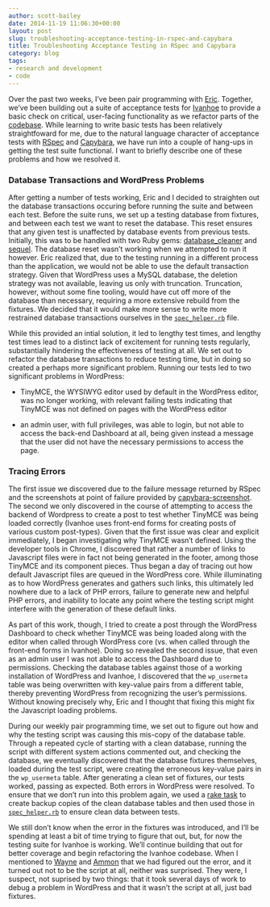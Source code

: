 ```yaml
---
author: scott-bailey
date: 2014-11-19 11:06:30+00:00
layout: post
slug: troubleshooting-acceptance-testing-in-rspec-and-capybara
title: Troubleshooting Acceptance Testing in RSpec and Capybara
category: blog
tags:
- research and development
- code
---
```


Over the past two weeks, I’ve been pair programming with [Eric](http://scholarslab.org/people/eric-rochester/). Together, we’ve been building out a suite of acceptance tests for [Ivanhoe](http://ivanhoe.scholarslab.org) to provide a basic check on critical, user-facing functionality as we refactor parts of the [codebase](http://github.com/scholarslab/ivanhoe). While learning to write basic tests has been relatively straightfoward for me, due to the natural language character of acceptance tests with [RSpec](https://relishapp.com/rspec) and [Capybara](http://jnicklas.github.io/capybara/), we have run into a couple of hang-ups in getting the test suite functional. I want to briefly describe one of these problems and how we resolved it.





### Database Transactions and WordPress Problems





After getting a number of tests working, Eric and I decided to straighten out the database transactions occuring before running the suite and between each test. Before the suite runs, we set up a testing database from fixtures, and between each test we want to reset the database. This reset ensures that any given test is unaffected by database events from previous tests. Initially, this was to be handled with two Ruby gems: [database_cleaner](https://github.com/DatabaseCleaner/database_cleaner) and [sequel](https://github.com/jeremyevans/sequel). The database reset wasn’t working when we attempted to run it however. Eric realized that, due to the testing running in a different process than the application, we would not be able to use the default transaction strategy. Given that WordPress uses a MySQL database, the deletion strategy was not available, leaving us only with truncation. Truncation, however, without some fine tooling, would have cut off more of the database than necessary, requiring a more extensive rebuild from the fixtures. We decided that it would make more sense to write more restrained database transactions ourselves in the [`spec_helper.rb`](https://github.com/scholarslab/ivanhoe/blob/feature/rspec_scott/spec/spec_helper.rb) file. 





While this provided an intial solution, it led to lengthy test times, and lengthy test times lead to a distinct lack of excitement for running tests regularly, substantially hindering the effectiveness of testing at all. We set out to refactor the database transactions to reduce testing time, but in doing so created a perhaps more significant problem. Running our tests led to two significant problems in WordPress:






	
  * TinyMCE, the WYSIWYG editor used by default in the WordPress editor, was no longer working, with relevant failing tests indicating that TinyMCE was not defined on pages with the WordPress editor

	
  * an admin user, with full privileges, was able to login, but not able to access the back-end Dashboard at all, being given instead a message that the user did not have the necessary permissions to access the page. 





### Tracing Errors





The first issue we discovered due to the failure message returned by RSpec and the screenshots at point of failure provided by [capybara-screenshot](https://github.com/mattheworiordan/capybara-screenshot). The second we only discovered in the course of attempting to access the backend of Wordpress to create a post to test whether TinyMCE was being loaded correctly (Ivanhoe uses front-end forms for creating posts of various custom post-types). Given that the first issue was clear and explicit immediately, I began investigating why TinyMCE wasn’t defined. Using the developer tools in Chrome, I discovered that rather a number of links to Javascript files were in fact not being generated in the footer, among those TinyMCE and its component pieces. Thus began a day of tracing out how default Javascript files are queued in the WordPress core. While illuminating as to how WordPress generates and gathers such links, this ultimately led nowhere due to a lack of PHP errors, failure to generate new and helpful PHP errors, and inability to locate any point where the testing script might interfere with the generation of these default links. 





As part of this work, though, I tried to create a post through the WordPress Dashboard to check whether TinyMCE was being loaded along with the editor when called through WordPress core (vs. when called through the front-end forms in Ivanhoe). Doing so revealed the second issue, that even as an admin user I was not able to access the Dashboard due to permissions. Checking the database tables against those of a working installation of WordPress and Ivanhoe, I discovered that the `wp_usermeta` table was being overwritten with key-value pairs from a different table, thereby preventing WordPress from recognizing the user’s permissions. Without knowing precisely why, Eric and I thought that fixing this might fix the Javascript loading problems. 





During our weekly pair programming time, we set out to figure out how and why the testing script was causing this mis-copy of the database table. Through a repeated cycle of starting with a clean database, running the script with different system actions commented out, and checking the database, we eventually discovered that the database fixtures themselves, loaded during the test script, were creating the erroneous key-value pairs in the `wp_usermeta` table. After generating a clean set of fixtures, our tests worked, passing as expected. Both errors in WordPress were resolved. To ensure that we don’t run into this problem again, we used a [rake task](https://github.com/scholarslab/ivanhoe/blob/feature/rspec_scott/Rakefile#L17) to create backup copies of the clean database tables and then used those in [`spec_helper.rb`](https://github.com/scholarslab/ivanhoe/blob/feature/rspec_scott/spec/spec_helper.rb) to ensure clean data between tests.





We still don’t know when the error in the fixtures was introduced, and I’ll be spending at least a bit of time trying to figure that out, but, for now the testing suite for Ivanhoe is working. We’ll continue building that out for better coverage and begin refactoring the Ivanhoe codebase. When I mentioned to [Wayne](http://scholarslab.org/people/wayne-graham/) and [Ammon](http://scholarslab.org/people/ammon-shepherd/) that we had figured out the error, and it turned out not to be the script at all, neither was surprised. They were, I suspect, not suprised by two things: that it took several days of work to debug a problem in WordPress and that it wasn’t the script at all, just bad fixtures.   




